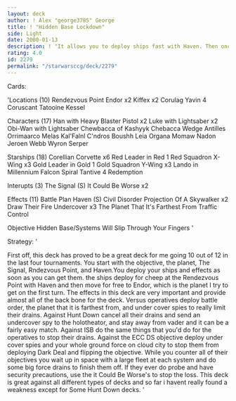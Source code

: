```yaml
---
layout: deck
author: ! Alex "george3785" George
title: ! "Hidden Base Lockdown"
side: Light
date: 2000-01-13
description: ! "It allows you to deploy ships fast with Haven. Then once you flip you set up big drains. You try to cancel most of opponbents force drains with undercover spies"
rating: 4.0
id: 2279
permalink: "/starwarsccg/deck/2279"
---
```

Cards: 

'Locations (10)
Rendezvous Point
Endor x2
Kiffex x2
Corulag
Yavin 4
Coruscant
Tatooine
Kessel

Characters (17)
Han with Heavy Blaster Pistol x2
Luke with Lightsaber x2
Obi-Wan with Lightsaber
Chewbacca of Kashyyk
Chebacca
Wedge Antilles
Orrimaarco
Melas
Kal'Falnl C'ndros
Boushh
Leia Organa
Momaw Nadon
Jeroen Webb
Wyron Serper

Starships (18)
Corellian Corvette x6
Red Leader in Red 1
Red Squadron X-Wing x3
Gold Leader in Gold 1
Gold Squadron Y-Wing x3
Lando in Millennium Falcon
Spiral
Tantive 4
Redemption

Interupts (3)
The Signal (S)
It Could Be Worse x2

Effects (11)
Battle Plan
Haven (S)
Civil Disorder
Projection Of A Skywalker x2
Draw Their Fire
Undercover x3
The Planet That It's Farthest From
Traffic Control

Objective
Hidden Base/Systems Will Slip Through Your Fingers
'

Strategy: '

First off, this deck has proved to be a great deck for me going 10 out of 12 in the last four tournaments. You start with the objective, the planet, The Signal, Rndezvous Point, and Haven.You deploy your ships and effects as soon as you can get them. the ships deploy for cheep at the Rendezvous Point with Haven and then move for free to Endor, which is the planet I try to get on the first turn. The effects in this deck are very important and provide almost all of the back bone for the deck. Versus operatives deploy battle order, the planet that it is farthest from, and under cover spies to really limit their drains. Against Hunt Down cancel all their drains and send an undercover spy to the holotheator, and stay away from vader and it can be a fairly easy match. Against ISB do the same things that you'd do for the operatives to stop their drains.
Against the ECC DS objective deploy under cover spies and your whole ground force on cloud city to stop them from deploying Dark Deal and flipping the objective. While you counter all of their objectives you wait up in space with a large fleet at each system and do some big force drains to finish them off. If they ever do probe and have security precautions, use the it Could Be Worse's to stop the loss. This deck is great against all different types of decks and so far i havent really found a weakness except for Some Hunt Down decks. '
